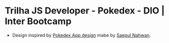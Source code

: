 # Trilha JS Developer - Pokedex - DIO | Inter Bootcamp


- Design inspired by [Pokedex App design](https://dribbble.com/shots/6563578-Pokedex-App-Animation) mabe by [Saepul Nahwan](https://www.instagram.com/saepulnahwan/).


